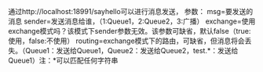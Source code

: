 
通过http://localhost:18991/sayhello可以进行消息发送，
参数：
msg=要发送的消息
sender=发送消息给谁，（1:Queue1，2:Queue2，3:广播）
exchange=使用exchange模式吗？该模式下sender参数无效。该参数可缺省，默认false（true:使用，false:不使用）
routing=exchange模式下的路由，可缺省，但消息将会丢失。（Queue1：发送给Queue1，Queue2：发送给Queue2，test.*：发送给Queue1）注：*可以匹配任何字符串
